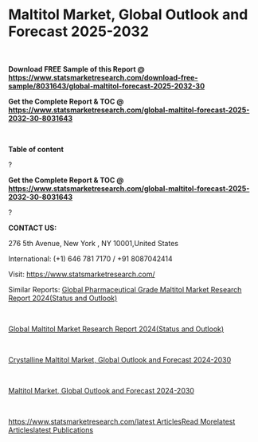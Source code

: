 <h1>Maltitol Market, Global Outlook and Forecast 2025-2032</h1><br/><p><strong>Download FREE Sample of this Report @ <a href="https://www.statsmarketresearch.com/download-free-sample/8031643/global-maltitol-forecast-2025-2032-30">https://www.statsmarketresearch.com/download-free-sample/8031643/global-maltitol-forecast-2025-2032-30</a></strong></p>
 
 
 
 <div><b>Get the Complete Report & TOC @ <a href="https://www.statsmarketresearch.com/global-maltitol-forecast-2025-2032-30-8031643">https://www.statsmarketresearch.com/global-maltitol-forecast-2025-2032-30-8031643</a></b></div>
 
 
 
 <p><br />
 
 <b>Table of content</b></p>
 
 
 
 <p>? </p>
 
 
 
 <div><b>Get the Complete Report & TOC @ <a href="https://www.statsmarketresearch.com/global-maltitol-forecast-2025-2032-30-8031643">https://www.statsmarketresearch.com/global-maltitol-forecast-2025-2032-30-8031643</a></b></div>
 
 
 
 <p>? </p>
 
 
 
 <p><b>CONTACT US:</b><br />
 
 276 5th Avenue, New York , NY 10001,United States<br />
 
 International: (+1) 646 781 7170 / +91 8087042414<br />
 
 Visit: <a href="https://www.statsmarketresearch.com/">https://www.statsmarketresearch.com/</a><br />
 
 Similar Reports: <a href="https://www.statsmarketresearch.com/global-maltitol-forecast-2025-2032-30-8031643">Global Pharmaceutical Grade Maltitol Market Research Report 2024(Status and Outlook)</a><br />
 
 <br />
 
 <a href="https://www.statsmarketresearch.com/global-maltitol-forecast-2025-2032-30-8031643">Global Maltitol Market Research Report 2024(Status and Outlook)</a><br />
 
 <br />
 
 <a href="https://www.statsmarketresearch.com/global-maltitol-forecast-2025-2032-30-8031643">Crystalline Maltitol Market, Global Outlook and Forecast 2024-2030</a><br />
 
 <br />
 
 <a href="https://www.statsmarketresearch.com/global-maltitol-forecast-2025-2032-30-8031643">Maltitol Market, Global Outlook and Forecast 2024-2030</a><br />
 
 <br />
 
 <a href="https://gyeongbokgung.com">https://www.statsmarketresearch.com/</a><a href="https://hallyeomaritime.com">latest Articles</a><a href="https://jingwansa.com">Read More</a><a href="https://nguoiviet.jp/">latest Articles</a><a href="https://www.intelmarketresearch.com/">latest Publications</a></p>
